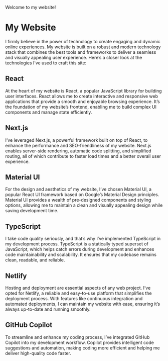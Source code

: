 Welcome to my website!

# My Website

I firmly believe in the power of technology to create engaging and dynamic online experiences. My website is built on a robust and modern technology stack that combines the best tools and frameworks to deliver a seamless and visually appealing user experience. Here’s a closer look at the technologies I’ve used to craft this site:

## React

At the heart of my website is React, a popular JavaScript library for building user interfaces. React allows me to create interactive and responsive web applications that provide a smooth and enjoyable browsing experience. It’s the foundation of my website’s frontend, enabling me to build complex UI components and manage state efficiently.

## Next.js

I’ve leveraged Next.js, a powerful framework built on top of React, to enhance the performance and SEO-friendliness of my website. Next.js enables server-side rendering, automatic code splitting, and simplified routing, all of which contribute to faster load times and a better overall user experience.

## Material UI

For the design and aesthetics of my website, I’ve chosen Material UI, a popular React UI framework based on Google’s Material Design principles. Material UI provides a wealth of pre-designed components and styling options, allowing me to maintain a clean and visually appealing design while saving development time.

## TypeScript

I take code quality seriously, and that’s why I’ve implemented TypeScript in my development process. TypeScript is a statically typed superset of JavaScript, which helps catch errors during development and enhances code maintainability and scalability. It ensures that my codebase remains clean, readable, and reliable.

## Netlify

Hosting and deployment are essential aspects of any web project. I’ve opted for Netlify, a reliable and easy-to-use platform that simplifies the deployment process. With features like continuous integration and automated deployments, I can maintain my website with ease, ensuring it’s always up-to-date and running smoothly.

## GitHub Copilot

To streamline and enhance my coding process, I’ve integrated GitHub Copilot into my development workflow. Copilot provides intelligent code suggestions and automation, making coding more efficient and helping me deliver high-quality code faster.
